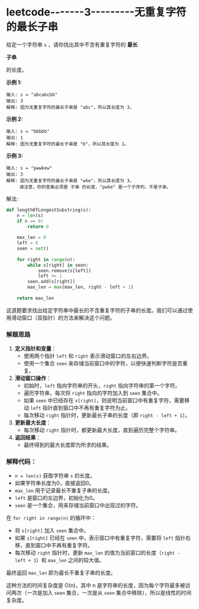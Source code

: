 # leetcode-------3---------无重复字符的最长子串

给定一个字符串 `s` ，请你找出其中不含有重复字符的 **最长** 

**子串**

 的长度。



 

**示例 1:**

```
输入: s = "abcabcbb"
输出: 3 
解释: 因为无重复字符的最长子串是 "abc"，所以其长度为 3。
```

**示例 2:**

```
输入: s = "bbbbb"
输出: 1
解释: 因为无重复字符的最长子串是 "b"，所以其长度为 1。
```

**示例 3:**

```
输入: s = "pwwkew"
输出: 3
解释: 因为无重复字符的最长子串是 "wke"，所以其长度为 3。
     请注意，你的答案必须是 子串 的长度，"pwke" 是一个子序列，不是子串。
```



解法:

```python
def lengthOfLongestSubstring(s):
    n = len(s)
    if n == 0:
        return 0
    
    max_len = 0
    left = 0
    seen = set()
    
    for right in range(n):
        while s[right] in seen:
            seen.remove(s[left])
            left += 1
        seen.add(s[right])
        max_len = max(max_len, right - left + 1)
    
    return max_len

```



这道题要求找出给定字符串中最长的不含重复字符的子串的长度。我们可以通过使用滑动窗口（双指针）的方法来解决这个问题。

### 解题思路

1. **定义指针和变量**：
   - 使用两个指针 `left` 和 `right` 表示滑动窗口的左右边界。
   - 使用一个集合 `seen` 来存储当前窗口中的字符，以便快速判断字符是否重复。
2. **滑动窗口操作**：
   - 初始时，`left` 指向字符串的开头，`right` 指向字符串的第一个字符。
   - 遍历字符串，每次将 `right` 指向的字符加入到 `seen` 集合中。
   - 如果 `seen` 中已经存在 `s[right]`，则说明当前窗口中有重复字符，需要移动 `left` 指针直到窗口中不再有重复字符为止。
   - 每次移动 `right` 指针时，更新最长子串的长度（即 `right - left + 1`）。
3. **更新最大长度**：
   - 每次移动 `right` 指针时，都更新最大长度，直到遍历完整个字符串。
4. **返回结果**：
   - 最终得到的最大长度即为所求的结果。









### 解释代码：

- `n = len(s)` 获取字符串 `s` 的长度。
- 如果字符串长度为0，直接返回0。
- `max_len` 用于记录最长不重复子串的长度。
- `left` 是窗口的左边界，初始化为0。
- `seen` 是一个集合，用来存储当前窗口中出现过的字符。

在 `for right in range(n)` 的循环中：

- 将 `s[right]` 加入 `seen` 集合中。
- 如果 `s[right]` 已经在 `seen` 中，表示窗口中有重复字符，需要将 `left` 指针右移，直到窗口中不再有重复字符。
- 每次移动 `right` 指针时，更新 `max_len` 的值为当前窗口的长度（`right - left + 1`）和 `max_len` 之间的较大值。

最终返回 `max_len` 即为最长不重复子串的长度。

这种方法的时间复杂度是 O(n)，其中 n 是字符串的长度，因为每个字符最多被访问两次（一次是加入 `seen` 集合，一次是从 `seen` 集合中移除），所以是线性的时间复杂度。